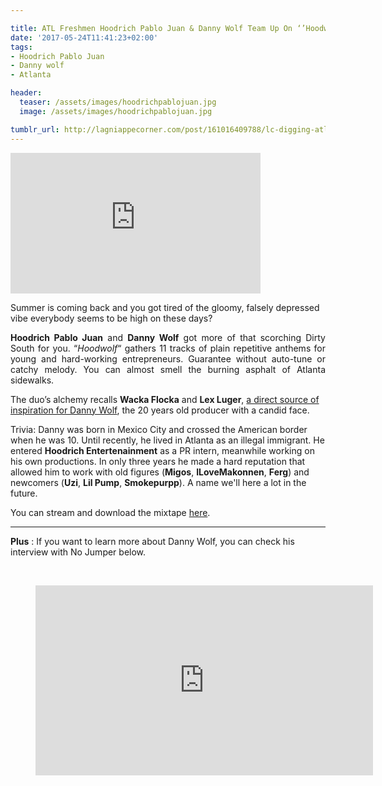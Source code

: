 ```yaml
---

title: ATL Freshmen Hoodrich Pablo Juan & Danny Wolf Team Up On ‘’Hoodwolf’’
date: '2017-05-24T11:41:23+02:00'
tags:
- Hoodrich Pablo Juan
- Danny wolf
- Atlanta

header:
  teaser: /assets/images/hoodrichpablojuan.jpg
  image: /assets/images/hoodrichpablojuan.jpg

tumblr_url: http://lagniappecorner.com/post/161016409788/lc-digging-atl-freshmen-hoodrich-pablo-juan
---
```

<p><iframe width="400" height="225"  id="youtube_iframe" src="https://www.youtube.com/embed/fI1nqKTgNkY?feature=oembed&amp;enablejsapi=1&amp;origin=http://safe.txmblr.com&amp;wmode=opaque" frameborder="0" allowfullscreen></iframe></p>
<p align="justfify">Summer is coming back and you got tired of the gloomy, falsely depressed vibe everybody seems to be high on these days? </p>
<p align="justify"><b>Hoodrich Pablo Juan</b> and <b>Danny Wolf</b> got more of that scorching Dirty South for you. “<i>Hoodwolf</i>“ gathers 11 tracks of plain repetitive anthems for young and hard-working entrepreneurs. Guarantee without auto-tune or catchy melody. You can almost smell the burning asphalt of Atlanta sidewalks.</p>
<p align="justfify">The duo’s alchemy recalls <b>Wacka Flocka</b> and <b>Lex Luger</b>, <a href="http://www.xxlmag.com/news/2017/05/danny-wolf-hoodrich-entertainment-interview/">a direct source of inspiration for Danny Wolf</a>, the 20 years old producer with a candid face.<br/></p><p>Trivia: Danny
was born in Mexico City and crossed the American border when he was 10. Until recently, he lived in Atlanta as an illegal immigrant. He entered <b>Hoodrich Entertenainment</b> as a PR intern, meanwhile working on his own productions. In only three years he made a hard reputation that allowed him to
work with old figures (<b>Migos</b>, <b>ILoveMakonnen</b>, <b>Ferg</b>) and newcomers (<b>Uzi</b>, <b>Lil Pump</b>, <b>Smokepurpp</b>). A name we'll here a lot in the future.<br/></p><p>You can stream
and download the mixtape <a href="http://www.datpiff.com/Hoodrich-Pablo-Juan-x-Danny-Wolf-HoodWolf-mixtape.842845.html">here</a>.</p>
<hr>
<p align="justfify"><b>Plus</b> : If you want to learn more about Danny Wolf, you can check his interview with No Jumper below.

 </p><figure class="tmblr-embed tmblr-full" data-provider="youtube" data-orig-width="540" data-orig-height="304" data-url="https%3A%2F%2Fwww.youtube.com%2Fwatch%3Fv%3D3Bnxum4d7uQ"><iframe width="540" height="304" id="youtube_iframe" src="https://www.youtube.com/embed/3Bnxum4d7uQ?feature=oembed&amp;enablejsapi=1&amp;origin=https://safe.txmblr.com&amp;wmode=opaque" frameborder="0" allowfullscreen=""></iframe></figure>
